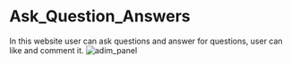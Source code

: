 # Ask_Question_Answers
In this website user can ask questions and answer for questions, user can like and comment it.
![adim_panel](https://github.com/Niveditha8970/Ask_Question_Answers/assets/117922358/7e3af44e-940f-42ec-b9d1-9fca04123cc3)
